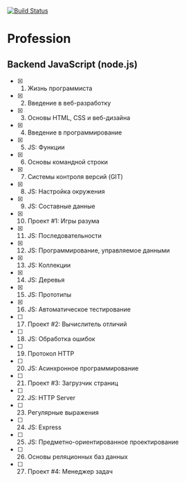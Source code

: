 [![Build Status](https://travis-ci.org/mrchepel/hexlet-backend-javascript.svg?branch=master)](https://travis-ci.org/mrchepel/hexlet-backend-javascript)

# Profession
## Backend JavaScript (node.js)
  - [x] 1. Жизнь программиста
  - [x] 2. Введение в веб-разработку
  - [x] 3. Основы HTML, CSS и веб-дизайна
  - [x] 4. Введение в программирование
  - [x] 5. JS: Функции
  - [x] 6. Основы командной строки
  - [x] 7. Системы контроля версий (GIT)
  - [x] 8. JS: Настройка окружения
  - [x] 9. JS: Составные данные
  - [x] 10. Проект #1: Игры разума
  - [x] 11. JS: Последовательности
  - [x] 12. JS: Программирование, управляемое данными
  - [x] 13. JS: Коллекции
  - [x] 14. JS: Деревья
  - [x] 15. JS: Прототипы
  - [x] 16. JS: Автоматическое тестирование
  - [ ] 17. Проект #2: Вычислитель отличий
  - [ ] 18. JS: Обработка ошибок
  - [ ] 19. Протокол HTTP
  - [ ] 20. JS: Асинхронное программирование
  - [ ] 21. Проект #3: Загрузчик страниц
  - [ ] 22. JS: HTTP Server
  - [ ] 23. Регулярные выражения
  - [ ] 24. JS: Express
  - [ ] 25. JS: Предметно-ориентированное проектирование
  - [ ] 26. Основы реляционных баз данных
  - [ ] 27. Проект #4: Менеджер задач
